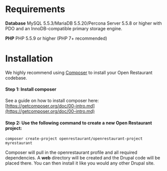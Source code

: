 # Requirements

**Database**
MySQL 5.5.3/MariaDB 5.5.20/Percona Server 5.5.8 or higher with PDO and an InnoDB-compatible primary storage engine.

**PHP**
PHP 5.5.9 or higher (PHP 7+ recommended)

# Installation

We highly recommend using [Composer](http://getcomposer.org) to install your Open Restaurant codebase.

#### Step 1: Install composer

See a guide on how to install composer here: [https://getcomposer.org/doc/00-intro.md](https://getcomposer.org/doc/00-intro.md)

#### Step 2: Use the following command to create a new Open Restaurant project:

```
composer create-project openrestaurant/openrestaurant-project myrestaurant
```

Composer will pull in the openrestaurant profile and all required dependencies. A **web** directory will be created and the Drupal code will be placed there. You can then install it like you would any other Drupal site.
